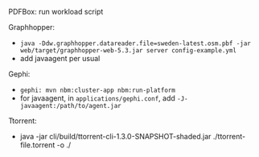 PDFBox: run workload script

Graphhopper:
- `java -Ddw.graphhopper.datareader.file=sweden-latest.osm.pbf -jar web/target/graphhopper-web-5.3.jar server config-example.yml`
- add javaagent per usual

Gephi:
- `gephi: mvn nbm:cluster-app nbm:run-platform`
- for javaagent, in `applications/gephi.conf`, add `-J-javaagent:/path/to/agent.jar`

Ttorrent:
- java -jar cli/build/ttorrent-cli-1.3.0-SNAPSHOT-shaded.jar ./ttorrent-file.torrent -o ./

